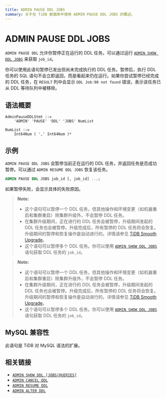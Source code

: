```yaml
---
title: ADMIN PAUSE DDL JOBS
summary: 关于在 TiDB 数据库中使用 ADMIN PAUSE DDL JOBS 的概述。
---
```


# ADMIN PAUSE DDL JOBS

`ADMIN PAUSE DDL` 允许你暂停正在运行的 DDL 任务。可以通过运行 [`ADMIN SHOW DDL JOBS`](/sql-statements/sql-statement-admin-show-ddl.md) 来获取 `job_id`。

你可以使用此语句暂停已发出但尚未完成执行的 DDL 任务。暂停后，执行 DDL 任务的 SQL 语句不会立即返回，而是看起来仍在运行。如果你尝试暂停已经完成的 DDL 任务，在 `RESULT` 列中会显示 `DDL Job:90 not found` 错误，表示该任务已从 DDL 等待队列中被移除。

## 语法概要

```ebnf+diagram
AdminPauseDDLStmt ::=
    'ADMIN' 'PAUSE' 'DDL' 'JOBS' NumList 

NumList ::=
    Int64Num ( ',' Int64Num )*
```

## 示例

`ADMIN PAUSE DDL JOBS` 会暂停当前正在运行的 DDL 任务，并返回任务是否成功暂停。可以通过 `ADMIN RESUME DDL JOBS` 恢复该任务。

```sql
ADMIN PAUSE DDL JOBS job_id [, job_id] ...;
```

如果暂停失败，会显示具体的失败原因。

<CustomContent platform="tidb">

> **Note:**
>
> + 这个语句可以暂停一个 DDL 任务，但其他操作和环境变更（如机器重启和集群重启）除集群升级外，不会暂停 DDL 任务。
> + 在集群升级期间，正在进行的 DDL 任务会被暂停，升级期间发起的 DDL 任务也会被暂停。升级完成后，所有暂停的 DDL 任务将会恢复。升级期间的暂停和恢复操作是自动进行的。详情请参见 [TiDB Smooth Upgrade](/smooth-upgrade-tidb.md)。
> + 这个语句可以暂停多个 DDL 任务。你可以使用 [`ADMIN SHOW DDL JOBS`](/sql-statements/sql-statement-admin-show-ddl.md) 语句获取 DDL 任务的 `job_id`。

</CustomContent>
<CustomContent platform="tidb-cloud">

> **Note:**
>
> + 这个语句可以暂停一个 DDL 任务，但其他操作和环境变更（如机器重启和集群重启）除集群升级外，不会暂停 DDL 任务。
> + 在集群升级期间，正在进行的 DDL 任务会被暂停，升级期间发起的 DDL 任务也会被暂停。升级完成后，所有暂停的 DDL 任务将会恢复。升级期间的暂停和恢复操作是自动进行的。详情请参见 [TiDB Smooth Upgrade](https://docs.pingcap.com/tidb/stable/smooth-upgrade-tidb)。
> + 这个语句可以暂停多个 DDL 任务。你可以使用 [`ADMIN SHOW DDL JOBS`](/sql-statements/sql-statement-admin-show-ddl.md) 语句获取 DDL 任务的 `job_id`。

</CustomContent>

## MySQL 兼容性

此语句是 TiDB 对 MySQL 语法的扩展。

## 相关链接

* [`ADMIN SHOW DDL [JOBS|QUERIES]`](/sql-statements/sql-statement-admin-show-ddl.md)
* [`ADMIN CANCEL DDL`](/sql-statements/sql-statement-admin-cancel-ddl.md)
* [`ADMIN RESUME DDL`](/sql-statements/sql-statement-admin-resume-ddl.md)
* [`ADMIN ALTER DDL`](/sql-statements/sql-statement-admin-alter-ddl.md)